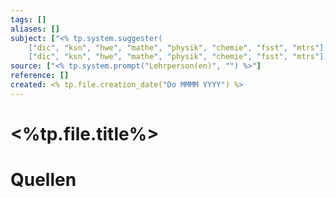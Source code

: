 ```yaml
---
tags: []
aliases: []
subject: ["<% tp.system.suggester(
	["dic", "ksn", "hwe", "mathe", "physik", "chemie", "fsst", "mtrs"],
	["dic", "ksn", "hwe", "mathe", "physik", "chemie", "fsst", "mtrs"]) %>"]
source: ["<% tp.system.prompt("Lehrperson(en)", "") %>"]
reference: []
created: <% tp.file.creation_date("Do MMMM YYYY") %>
---
```


# <%tp.file.title%>

# Quellen